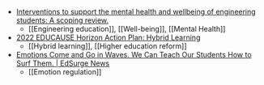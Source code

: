 - [Interventions to support the mental health and wellbeing of engineering students: A scoping review.](https://edarxiv.org/msvqt/)
	- [[Engineering education]], [[Well-being]], [[Mental Health]]
- [2022 EDUCAUSE Horizon Action Plan: Hybrid Learning](https://library.educause.edu/resources/2022/10/2022-educause-horizon-action-plan-hybrid-learning)
	- [[Hybrid learning]], [[Higher education reform]]
- [Emotions Come and Go in Waves. We Can Teach Our Students How to Surf Them. | EdSurge News](https://www.edsurge.com/news/2022-10-06-emotions-come-and-go-in-waves-we-can-teach-our-students-how-to-surf-them?utm_campaign=EdSurgeSproutSocial&utm_medium=social&utm_source=twitter.com)
	- [[Emotion regulation]]